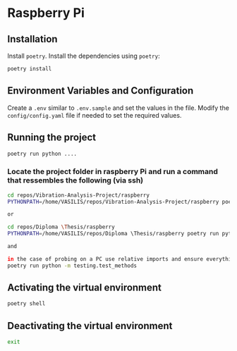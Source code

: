 # Raspberry Pi

## Installation

Install `poetry`.
Install the dependencies using `poetry`:

```sh
poetry install
```

## Environment Variables and Configuration

Create a `.env` similar to `.env.sample` and set the values in the file.
Modify the `config/config.yaml` file if needed to set the required values.

## Running the project

```sh
poetry run python ....
```

### Locate the project folder in raspberry Pi and run a command that ressembles the following (via ssh)
```sh
cd repos/Vibration-Analysis-Project/raspberry 
PYTHONPATH=/home/VASILIS/repos/Vibration-Analysis-Project/raspberry poetry run python3.12 tests/test_methods.py

or

cd repos/Diploma \Thesis/raspberry 
PYTHONPATH=/home/VASILIS/repos/Diploma \Thesis/raspberry poetry run python3.12 testing/test_methods.py

and 

in the case of probing on a PC use relative imports and ensure everything is set up as part of a package and python locates folder and the file.
poetry run python -m testing.test_methods
```


## Activating the virtual environment

```sh
poetry shell
```



## Deactivating the virtual environment

```sh
exit
```

